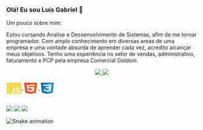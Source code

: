 ### Olá! Eu sou Luís Gabriel 👋

Um pouco sobre mim:

Estou cursando Analise e Dessenvolvimento de Sistemas, afim de me tornar programador.
Com amplo conhecimento em diversas areas de uma empresa e uma vontade absurda de aprender cada vez, acredito alcançar meus objetivos.
Tenho uma experiência no setor de vendas, administrativo, faturamento e PCP pela empresa Comercial Goldoni.
<br>

<div align="center">
  <a href="https://github.com/LuisBarrichello">
  <img height="180em" src="https://github-readme-stats.vercel.app/api?username=LuisBarrichello&show_icons=true&theme=dark&include_all_commits=true&count_private=true"/>
  <img height="180em" src="https://github-readme-stats.vercel.app/api/top-langs/?username=LuisBarrichello&layout=compact&langs_count=7&theme=dark"/>
</div>
<div style="display: inline_block"><br>
  <img align="center" alt="Rafa-Js" height="30" width="40" src="https://raw.githubusercontent.com/devicons/devicon/master/icons/javascript/javascript-plain.svg">
  <img align="center" alt="Rafa-HTML" height="30" width="40" src="https://raw.githubusercontent.com/devicons/devicon/master/icons/html5/html5-original.svg">
  <img align="center" alt="Rafa-CSS" height="30" width="40" src="https://raw.githubusercontent.com/devicons/devicon/master/icons/css3/css3-original.svg">
</div>
  
  ##
 
<div>
  <a href="https://www.instagram.com/luisbarrichello/" target="_blank"><img src="https://img.shields.io/badge/-Instagram-%23E4405F?style=for-the-badge&logo=instagram&logoColor=white" target="_blank"></a>
  <a href = "mailto:luisgbarrichelo@gmail.com"><img src="https://img.shields.io/badge/-Gmail-%23333?style=for-the-badge&logo=gmail&logoColor=white" target="_blank"></a>
  <a href="https://www.linkedin.com/in/lu%C3%ADs-gabriel-viana-barrichello-86448b195/" target="_blank"><img src="https://img.shields.io/badge/-LinkedIn-%230077B5?style=for-the-badge&logo=linkedin&logoColor=white" target="_blank"></a> 

  ![Snake animation](https://github.com/LuisBarrichello/LuisBarrichello/blob/output/github-contribution-grid-snake.svg)
  
<div>
